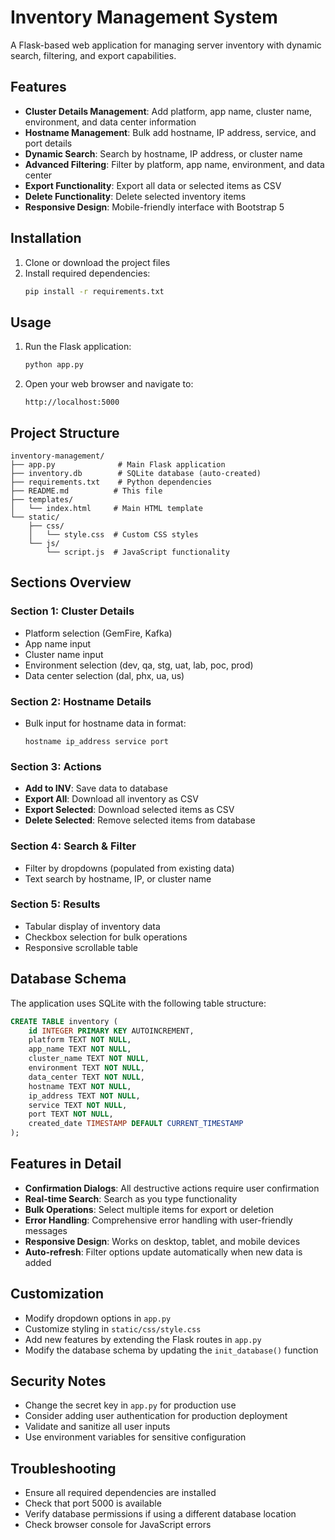 
# Inventory Management System

A Flask-based web application for managing server inventory with dynamic search, filtering, and export capabilities.

## Features

- **Cluster Details Management**: Add platform, app name, cluster name, environment, and data center information
- **Hostname Management**: Bulk add hostname, IP address, service, and port details
- **Dynamic Search**: Search by hostname, IP address, or cluster name
- **Advanced Filtering**: Filter by platform, app name, environment, and data center
- **Export Functionality**: Export all data or selected items as CSV
- **Delete Functionality**: Delete selected inventory items
- **Responsive Design**: Mobile-friendly interface with Bootstrap 5

## Installation

1. Clone or download the project files
2. Install required dependencies:
   ```bash
   pip install -r requirements.txt
   ```

## Usage

1. Run the Flask application:
   ```bash
   python app.py
   ```

2. Open your web browser and navigate to:
   ```
   http://localhost:5000
   ```

## Project Structure

```
inventory-management/
├── app.py              # Main Flask application
├── inventory.db        # SQLite database (auto-created)
├── requirements.txt    # Python dependencies
├── README.md          # This file
├── templates/
│   └── index.html     # Main HTML template
└── static/
    ├── css/
    │   └── style.css  # Custom CSS styles
    └── js/
        └── script.js  # JavaScript functionality
```

## Sections Overview

### Section 1: Cluster Details
- Platform selection (GemFire, Kafka)
- App name input
- Cluster name input
- Environment selection (dev, qa, stg, uat, lab, poc, prod)
- Data center selection (dal, phx, ua, us)

### Section 2: Hostname Details
- Bulk input for hostname data in format:
  ```
  hostname ip_address service port
  ```

### Section 3: Actions
- **Add to INV**: Save data to database
- **Export All**: Download all inventory as CSV
- **Export Selected**: Download selected items as CSV
- **Delete Selected**: Remove selected items from database

### Section 4: Search & Filter
- Filter by dropdowns (populated from existing data)
- Text search by hostname, IP, or cluster name

### Section 5: Results
- Tabular display of inventory data
- Checkbox selection for bulk operations
- Responsive scrollable table

## Database Schema

The application uses SQLite with the following table structure:

```sql
CREATE TABLE inventory (
    id INTEGER PRIMARY KEY AUTOINCREMENT,
    platform TEXT NOT NULL,
    app_name TEXT NOT NULL,
    cluster_name TEXT NOT NULL,
    environment TEXT NOT NULL,
    data_center TEXT NOT NULL,
    hostname TEXT NOT NULL,
    ip_address TEXT NOT NULL,
    service TEXT NOT NULL,
    port TEXT NOT NULL,
    created_date TIMESTAMP DEFAULT CURRENT_TIMESTAMP
);
```

## Features in Detail

- **Confirmation Dialogs**: All destructive actions require user confirmation
- **Real-time Search**: Search as you type functionality
- **Bulk Operations**: Select multiple items for export or deletion
- **Error Handling**: Comprehensive error handling with user-friendly messages
- **Responsive Design**: Works on desktop, tablet, and mobile devices
- **Auto-refresh**: Filter options update automatically when new data is added

## Customization

- Modify dropdown options in `app.py`
- Customize styling in `static/css/style.css`
- Add new features by extending the Flask routes in `app.py`
- Modify the database schema by updating the `init_database()` function

## Security Notes

- Change the secret key in `app.py` for production use
- Consider adding user authentication for production deployment
- Validate and sanitize all user inputs
- Use environment variables for sensitive configuration

## Troubleshooting

- Ensure all required dependencies are installed
- Check that port 5000 is available
- Verify database permissions if using a different database location
- Check browser console for JavaScript errors
